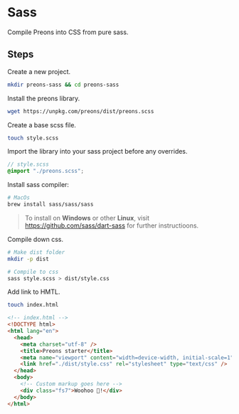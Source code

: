 # Sass

Compile Preons into CSS from pure sass.

## Steps

Create a new project.

```bash
mkdir preons-sass && cd preons-sass
```

Install the preons library.

```bash
wget https://unpkg.com/preons/dist/preons.scss
```

Create a base scss file.

```bash
touch style.scss
```

Import the library into your sass project before any overrides.

```scss
// style.scss
@import "./preons.scss";
```

Install sass compiler:

```bash
# MacOs
brew install sass/sass/sass
```

> To install on **Windows** or other **Linux**, visit https://github.com/sass/dart-sass for further instructioons.

Compile down css.

```bash
# Make dist folder
mkdir -p dist

# Compile to css
sass style.scss > dist/style.css
```

Add link to HMTL.

```bash
touch index.html
```

<!-- prettier-ignore -->
```html
<!-- index.html -->
<!DOCTYPE html>
<html lang="en">
  <head>
    <meta charset="utf-8" />
    <title>Preons starter</title>
    <meta name="viewport" content="width=device-width, initial-scale=1" />
    <link href="./dist/style.css" rel="stylesheet" type="text/css" />
  </head>
  <body>
    <!-- Custom markup goes here -->
    <div class="fs7">Woohoo 🎉!</div>
  </body>
</html>
```
